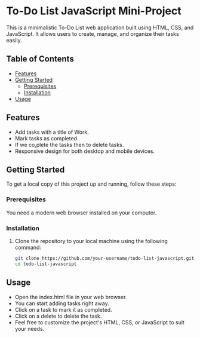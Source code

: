 # To-Do List JavaScript Mini-Project

This is a minimalistic To-Do List web application built using HTML, CSS, and JavaScript. It allows users to create, manage, and organize their tasks easily.

## Table of Contents

- [Features](#features)
- [Getting Started](#getting-started)
  - [Prerequisites](#prerequisites)
  - [Installation](#installation)
- [Usage](#usage)

## Features

- Add tasks with a title of Work.
- Mark tasks as completed.
- If we co,plete the tasks then to delete tasks.
- Responsive design for both desktop and mobile devices.

## Getting Started

To get a local copy of this project up and running, follow these steps:

### Prerequisites

You need a modern web browser installed on your computer.

### Installation

1. Clone the repository to your local machine using the following command:

   ```bash
   git clone https://github.com/your-username/todo-list-javascript.git
   cd todo-list-javascript
   
## Usage

- Open the index.html file in your web browser.
- You can start adding tasks right away.
- Click on a task to mark it as completed.
- Click on a delete to delete the task.
- Feel free to customize the project's HTML, CSS, or JavaScript to suit your needs.
